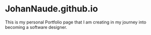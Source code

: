 # JohanNaude.github.io
This is my personal Portfolio page that I am creating in my journey into becoming a software designer.

